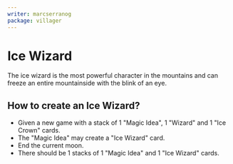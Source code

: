 ```yaml
---
writer: marcserranog
package: villager
---
```


# Ice Wizard

The ice wizard is the most powerful character
in the mountains and can freeze an entire mountainside with the blink of an eye.

## How to create an Ice Wizard?

 * Given a new game with a stack of 1 "Magic Idea", 1 "Wizard" and 1 "Ice Crown" cards.
 * The "Magic Idea" may create a "Ice Wizard" card.
 * End the current moon.
 * There should be 1 stacks of 1 "Magic Idea" and 1 "Ice Wizard" cards.
